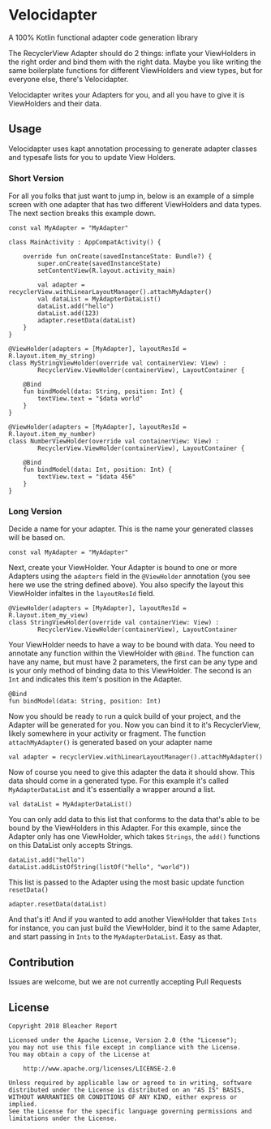 # Velocidapter

A 100% Kotlin functional adapter code generation library

The RecyclerView Adapter should do 2 things: inflate your ViewHolders in the right order and bind them with the right data. Maybe you like writing the same boilerplate functions for different ViewHolders and view types, but for everyone else, there's Velocidapter.

Velocidapter writes your Adapters for you, and all you have to give it is ViewHolders and their data.


## Usage

Velocidapter uses kapt annotation processing to generate adapter classes and typesafe lists for you to update View Holders.

### Short Version

For all you folks that just want to jump in, below is an example of a simple screen with one adapter that has two different ViewHolders and data types. The next section breaks this example down.

```
const val MyAdapter = "MyAdapter"

class MainActivity : AppCompatActivity() {

    override fun onCreate(savedInstanceState: Bundle?) {
        super.onCreate(savedInstanceState)
        setContentView(R.layout.activity_main)

        val adapter = recyclerView.withLinearLayoutManager().attachMyAdapter()
        val dataList = MyAdapterDataList()
        dataList.add("hello")
        dataList.add(123)
        adapter.resetData(dataList)
    }
}
```

```
@ViewHolder(adapters = [MyAdapter], layoutResId = R.layout.item_my_string)
class MyStringViewHolder(override val containerView: View) : 
        RecyclerView.ViewHolder(containerView), LayoutContainer {
    
    @Bind
    fun bindModel(data: String, position: Int) {
        textView.text = "$data world"
    }
}
```

```
@ViewHolder(adapters = [MyAdapter], layoutResId = R.layout.item_my_number)
class NumberViewHolder(override val containerView: View) : 
        RecyclerView.ViewHolder(containerView), LayoutContainer {
    
    @Bind
    fun bindModel(data: Int, position: Int) {
        textView.text = "$data 456"
    }
}
```

### Long Version

Decide a name for your adapter. This is the name your generated classes will be based on.

```
const val MyAdapter = "MyAdapter"
```

Next, create your ViewHolder. Your Adapter is bound to one or more Adapters using the `adapters` field in the `@ViewHolder` annotation (you see here we use the string defined above). You also specify the layout this ViewHolder infaltes in the `layoutResId` field.

```
@ViewHolder(adapters = [MyAdapter], layoutResId = R.layout.item_my_view)
class StringViewHolder(override val containerView: View) : 
        RecyclerView.ViewHolder(containerView), LayoutContainer
```

Your ViewHolder needs to have a way to be bound with data. You need to annotate any function within the ViewHolder with `@Bind`. The function can have any name, but must have 2 parameters, the first can be any type and is your only method of binding data to this ViewHolder. The second is an `Int` and indicates this item's position in the Adapter.

```
@Bind
fun bindModel(data: String, position: Int)
```

Now you should be ready to run a quick build of your project, and the Adapter will be generated for you. Now you can bind it to it's RecyclerView, likely somewhere in your activity or fragment. The function `attachMyAdapter()` is generated based on your adapter name

```
val adapter = recyclerView.withLinearLayoutManager().attachMyAdapter()
```

Now of course you need to give this adapter the data it should show. This data should come in a generated type. For this example it's called `MyAdapterDataList` and it's essentially a wrapper around a list.

```
val dataList = MyAdapterDataList()
```

You can only add data to this list that conforms to the data that's able to be bound by the ViewHolders in this Adapter. For this example, since the Adapter only has one ViewHolder, which takes `Strings`, the `add()` functions on this DataList only accepts Strings.

```
dataList.add("hello")
dataList.addListOfString(listOf("hello", "world"))
```

This list is passed to the Adapter using the most basic update function `resetData()`

```
adapter.resetData(dataList)
```

And that's it! And if you wanted to add another ViewHolder that takes `Ints` for instance, you can just build the ViewHolder, bind it to the same Adapter, and start passing in `Ints` to the `MyAdapterDataList`. Easy as that.

## Contribution
Issues are welcome, but we are not currently accepting Pull Requests


## License
```
Copyright 2018 Bleacher Report

Licensed under the Apache License, Version 2.0 (the "License");
you may not use this file except in compliance with the License.
You may obtain a copy of the License at

    http://www.apache.org/licenses/LICENSE-2.0

Unless required by applicable law or agreed to in writing, software
distributed under the License is distributed on an "AS IS" BASIS,
WITHOUT WARRANTIES OR CONDITIONS OF ANY KIND, either express or implied.
See the License for the specific language governing permissions and
limitations under the License.
```